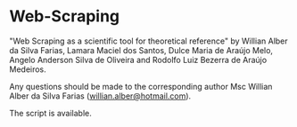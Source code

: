 # Web-Scraping
"Web Scraping as a scientific tool for theoretical reference" by Willian Alber da Silva Farias, Lamara Maciel dos Santos, Dulce Maria de Araújo Melo, Angelo Anderson Silva de Oliveira and Rodolfo Luiz Bezerra de Araújo Medeiros.

Any questions should be made to the corresponding author Msc Willian Alber da Silva Farias (willian.alber@hotmail.com).

The script is available.

